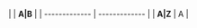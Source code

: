 |               | **A|B**     |
| ------------- | ------------- |
| **A|Z**      | A              | 
